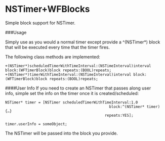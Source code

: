 NSTimer+WFBlocks
=======

Simple block support for NSTimer.

###Usage

Simply use as you would a normal timer except provide a ^(NSTimer*) block that will be executed every time that the timer fires.

The following class methods are implemented:

```
+(NSTimer*)scheduledTimerWithTimeInterval:(NSTimeInterval)interval block:(WFTimerBlock)block repeats:(BOOL)repeats;
+(NSTimer*)timerWithTimeInterval:(NSTimeInterval)interval block:(WFTimerBlock)block repeats:(BOOL)repeats;
```


####User Info
If you need to create an NSTimer that passes along user info, simple set the info on the timer once it is created/scheduled:

```
NSTimer* timer = [NSTimer scheduledTimerWithTimeInterval:1.0
											   block:^(NSTimer* timer){…}
											 repeats:YES];
										 
timer.userInfo = someObject;
```

The NSTimer will be passed into the block you provide.